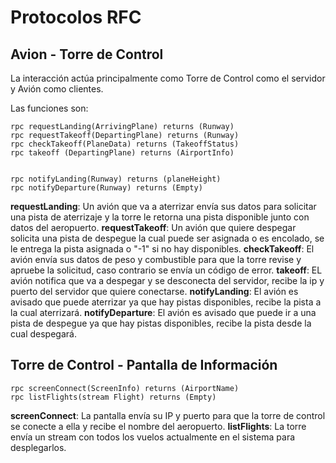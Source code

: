 # Protocolos RFC

## Avion - Torre de Control
La interacción actúa principalmente como Torre de Control como el servidor y Avión como clientes.

Las funciones son:
```
rpc requestLanding(ArrivingPlane) returns (Runway)
rpc requestTakeoff(DepartingPlane) returns (Runway)
rpc checkTakeoff(PlaneData) returns (TakeoffStatus)
rpc takeoff (DepartingPlane) returns (AirportInfo)


rpc notifyLanding(Runway) returns (planeHeight)
rpc notifyDeparture(Runway) returns (Empty)
```
**requestLanding**: Un avión que va a aterrizar envía sus datos para solicitar una pista de aterrizaje y la torre le retorna una pista disponible junto con datos del aeropuerto.
**requestTakeoff**: Un avión que quiere despegar solicita una pista de despegue la cual puede ser asignada o es encolado, se le entrega la pista asignada o "-1" si no hay disponibles.
**checkTakeoff**: El avión envía sus datos de peso y combustible para que la torre revise y apruebe la solicitud, caso contrario se envía un código de error.
**takeoff**: EL avión notifica que va a despegar y se desconecta del servidor, recibe la ip y puerto del servidor que quiere conectarse.
**notifyLanding**: El avión es avisado que puede aterrizar ya que hay pistas disponibles, recibe la pista a la cual aterrizará.
**notifyDeparture**: El avión es avisado que puede ir a una pista de despegue ya que hay pistas disponibles, recibe la pista desde la cual despegará.

## Torre de Control - Pantalla de Información
```
rpc screenConnect(ScreenInfo) returns (AirportName)
rpc listFlights(stream Flight) returns (Empty)
```
**screenConnect**: La pantalla envía su IP y puerto para que la torre de control se conecte a ella y recibe el nombre del aeropuerto.
**listFlights**: La torre envía un stream con todos los vuelos actualmente en el sistema para desplegarlos.